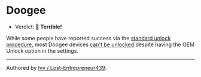 # Doogee 

- Verdict: **🍅 Terrible!**

While some people have reported success via the [standard unlock procedure](/misc/general-unlock.md), most Doogee devices [can't be unlocked][Doogee lock] despite having the OEM Unlock option in the settings.
***
Authored by [Ivy / Lost-Entrepreneur439](https://github.com/Lost-Entrepreneur439).<br/>

[Doogee lock]:https://xdaforums.com/t/doogee-t20s-unlock-bootloader-problem.4694534/
